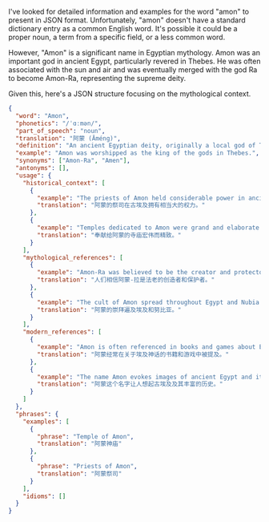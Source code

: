 I've looked for detailed information and examples for the word "amon" to present in JSON format. Unfortunately, "amon" doesn't have a standard dictionary entry as a common English word. It's possible it could be a proper noun, a term from a specific field, or a less common word.

However, "Amon" is a significant name in Egyptian mythology. Amon was an important god in ancient Egypt, particularly revered in Thebes. He was often associated with the sun and air and was eventually merged with the god Ra to become Amon-Ra, representing the supreme deity.

Given this, here's a JSON structure focusing on the mythological context.

```json
{
  "word": "Amon",
  "phonetics": "/ˈɑːmən/",
  "part_of_speech": "noun",
  "translation": "阿蒙 (Āméng)",
  "definition": "An ancient Egyptian deity, originally a local god of Thebes, who rose to become one of the most important gods in the Egyptian pantheon, eventually merging with Ra to become Amon-Ra.",
  "example": "Amon was worshipped as the king of the gods in Thebes.",
  "synonyms": ["Amon-Ra", "Amen"],
  "antonyms": [],
  "usage": {
    "historical_context": [
      {
        "example": "The priests of Amon held considerable power in ancient Egypt.",
        "translation": "阿蒙的祭司在古埃及拥有相当大的权力。"
      },
      {
        "example": "Temples dedicated to Amon were grand and elaborate.",
        "translation": "奉献给阿蒙的寺庙宏伟而精致。"
      }
    ],
    "mythological_references": [
      {
        "example": "Amon-Ra was believed to be the creator and protector of the pharaoh.",
        "translation": "人们相信阿蒙-拉是法老的创造者和保护者。"
      },
      {
        "example": "The cult of Amon spread throughout Egypt and Nubia.",
        "translation": "阿蒙的崇拜遍及埃及和努比亚。"
      }
    ],
    "modern_references": [
      {
        "example": "Amon is often referenced in books and games about Egyptian mythology.",
        "translation": "阿蒙经常在关于埃及神话的书籍和游戏中被提及。"
      },
      {
        "example": "The name Amon evokes images of ancient Egypt and its rich history.",
        "translation": "阿蒙这个名字让人想起古埃及及其丰富的历史。"
      }
    ]
  },
  "phrases": {
    "examples": [
      {
        "phrase": "Temple of Amon",
        "translation": "阿蒙神庙"
      },
      {
        "phrase": "Priests of Amon",
        "translation": "阿蒙祭司"
      }
    ],
    "idioms": []
  }
}
``` 